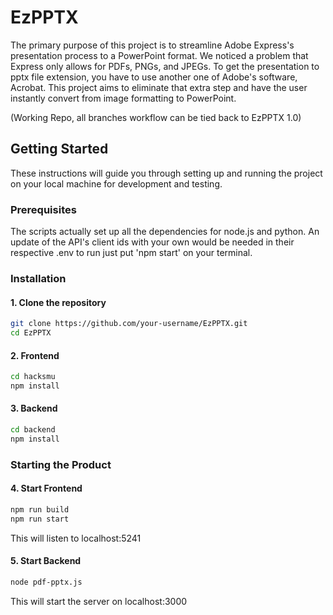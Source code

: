 # EzPPTX

The primary purpose of this project is to streamline Adobe Express's presentation process to a PowerPoint format. We noticed a problem that Express only allows for PDFs, PNGs, and JPEGs. To get the presentation to pptx file extension, you have to use another one of Adobe's software, Acrobat. This project aims to eliminate that extra step and have the user instantly convert from image formatting to PowerPoint.

(Working Repo, all branches workflow can be tied back to EzPPTX 1.0)

## Getting Started

These instructions will guide you through setting up and running the project on your local machine for development and testing.

### Prerequisites

The scripts actually set up all the dependencies for node.js and python. An update of the API's client ids with your own would be needed in their respective .env
to run just put 'npm start' on your terminal.

### Installation

#### 1. Clone the repository

```bash
git clone https://github.com/your-username/EzPPTX.git
cd EzPPTX
```

#### 2. Frontend
```bash
cd hacksmu
npm install
```

#### 3. Backend
```bash
cd backend
npm install
```

### Starting the Product

#### 4. Start Frontend
```bash
npm run build
npm run start
```

This will listen to localhost:5241

#### 5. Start Backend
```bash
node pdf-pptx.js
```

This will start the server on localhost:3000
